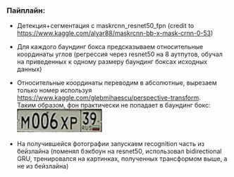 ### Пайплайн:
- Детекция+сегментация с maskrcnn_resnet50_fpn (credit to https://www.kaggle.com/alyar88/maskrcnn-bb-x-mask-crnn-0-53)  
- Для каждого баундинг бокса предсказываем относительные координаты углов (регрессия через resnet50 на 8 аутпутов, обучал на приведенных к одному размеру баундинг боксах исходных данных)  
- Относительные координаты переводим в абсолютные, вырезаем только номер используя https://www.kaggle.com/glebmihaescu/perspective-transform.  
Таким образом, фон практически не попадает в баундинг бокс:
![alt text](images/plate.png)

  
- На получившейся фотографии запускаем recognition часть из бейзлайна (поменял бэкбоун на resnet50, использовал bidirectional GRU, тренировался на картинках, полученных трансформом выше, а не из бейзлайна)

